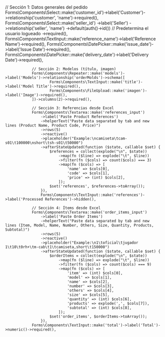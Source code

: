 // Sección 1: Datos generales del pedido
                Forms\Components\Select::make('customer_id')->label('Customer')->relationship('customer', 'name')->required(),
                Forms\Components\Select::make('seller_id')
                ->label('Seller')
                ->relationship('seller', 'name')
                ->default(auth()->id()) // Predetermina el usuario logueado
                ->required(),
                Forms\Components\TextInput::make('reference_name')->label('Reference Name')->required(),
                Forms\Components\DatePicker::make('issue_date')->label('Issue Date')->required(),
                Forms\Components\DatePicker::make('delivery_date')->label('Delivery Date')->required(),

                // Sección 2: Modelos (título, imagen)
                Forms\Components\Repeater::make('models')->label('Models')->relationship('orderMolds')->schema([
                        Forms\Components\TextInput::make('title')->label('Model Title')->required(),
                        Forms\Components\FileUpload::make('imagen')->label('Image')->required(),
                ])->columns(2)->required(),

                // Sección 3: Referencias desde Excel
                Forms\Components\Textarea::make('references_input')
                    ->label('Paste Product References')
                    ->helperText("Paste data separated by tab and new lines (Product Name, Product Code, Price)")
                    ->rows(5)
                    ->reactive()
                    ->placeholder("Example:\ncamiseta\tcam-s01\t100000\nshort\tsh-s01\t50000")
                    ->afterStateUpdated(function ($state, callable $set) {
                        $references = collect(explode("\n", $state))
                            ->map(fn ($line) => explode("\t", $line))
                            ->filter(fn ($cols) => count($cols) === 3)
                            ->map(fn ($cols) => [
                                'name' => $cols[0],
                                'code' => $cols[1],
                                'price' => (int) $cols[2],
                            ]);
                        $set('references', $references->toArray());
                    }),
                    Forms\Components\TextInput::make('references')->label('Processed References')->hidden(),

                // Sección 4: Ítems desde Excel
                Forms\Components\Textarea::make('order_items_input')
                    ->label('Paste Order Items')
                    ->helperText("Paste data separated by tab and new lines (Item, Model, Name, Number, Others, Size, Quantity, Products, Subtotal)")
                    ->rows(5)
                    ->reactive()
                    ->placeholder("Example:\n1\toficial\tjugador 1\t10\t0rh+\tm-cab\t1\tcamiseta,short\t150000")
                    ->afterStateUpdated(function ($state, callable $set) {
                        $orderItems = collect(explode("\n", $state))
                            ->map(fn ($line) => explode("\t", $line))
                            ->filter(fn ($cols) => count($cols) === 9)
                            ->map(fn ($cols) => [
                                'item' => (int) $cols[0],
                                'model' => $cols[1],
                                'name' => $cols[2],
                                'number' => $cols[3],
                                'others' => $cols[4],
                                'size' => $cols[5],
                                'quantity' => (int) $cols[6],
                                'products' => explode(',', $cols[7]),
                                'subtotal' => (int) $cols[8],
                            ]);
                        $set('order_items', $orderItems->toArray());
                    }),
                Forms\Components\TextInput::make('total')->label('Total')->numeric()->required(),
